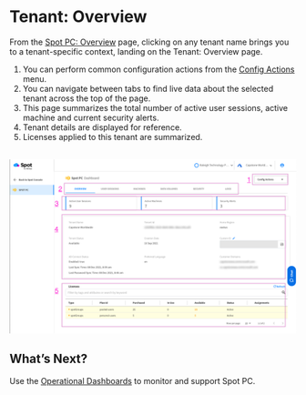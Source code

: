 # Tenant: Overview

From the [Spot PC: Overview](spot-pc/features/spot-pc-console/overview) page, clicking on any tenant name brings you to a tenant-specific context, landing on the Tenant: Overview page.

1. You can perform common configuration actions from the [Config Actions](spot-pc/features/spot-pc-console/tenant/config-actions) menu.
2. You can navigate between tabs to find live data about the selected tenant across the top of the page.
3. This page summarizes the total number of active user sessions, active machine and current security alerts.
4. Tenant details are displayed for reference.
5. Licenses applied to this tenant are summarized.

<br><a href="https://docs.spot.io/spot-pc/_media/features-spot-pc-console-tenant-overview-01.png" target="_blank"><img src="/spot-pc/_media/features-spot-pc-console-tenant-overview-01.png" alt="Click to Enlarge" width="1000"> </a>

## What’s Next?

Use the [Operational Dashboards](spot-pc/features/spot-pc-console/tenant/) to monitor and support Spot PC.
